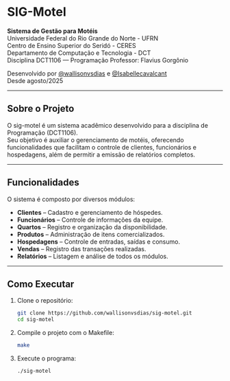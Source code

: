 # SIG-Motel

**Sistema de Gestão para Motéis**  
Universidade Federal do Rio Grande do Norte - UFRN  
Centro de Ensino Superior do Seridó - CERES  
Departamento de Computação e Tecnologia - DCT  
Disciplina DCT1106 — Programação
Professor: Flavius Gorgônio 

Desenvolvido por [@wallisonvsdias](https://github.com/wallisonvsdias) e [@Isabellecavalcant](https://github.com/Isabellecavalcant)  
Desde agosto/2025  

---

## Sobre o Projeto
O sig-motel é um sistema acadêmico desenvolvido para a disciplina de Programação (DCT1106).  
Seu objetivo é auxiliar o gerenciamento de motéis, oferecendo funcionalidades que facilitam o controle de clientes, funcionários e hospedagens, além de permitir a emissão de relatórios completos.  

---

## Funcionalidades
O sistema é composto por diversos módulos:  

- **Clientes** – Cadastro e gerenciamento de hóspedes.  
- **Funcionários** – Controle de informações da equipe.  
- **Quartos** – Registro e organização da disponibilidade.  
- **Produtos** – Administração de itens comercializados.  
- **Hospedagens** – Controle de entradas, saídas e consumo.  
- **Vendas** – Registro das transações realizadas.  
- **Relatórios** – Listagem e análise de todos os módulos.  

---

## Como Executar

1. Clone o repositório:
   ```bash
   git clone https://github.com/wallisonvsdias/sig-motel.git
   cd sig-motel

2. Compile o projeto com o Makefile:
   ```bash
   make

3. Execute o programa:
   ```bash
   ./sig-motel
